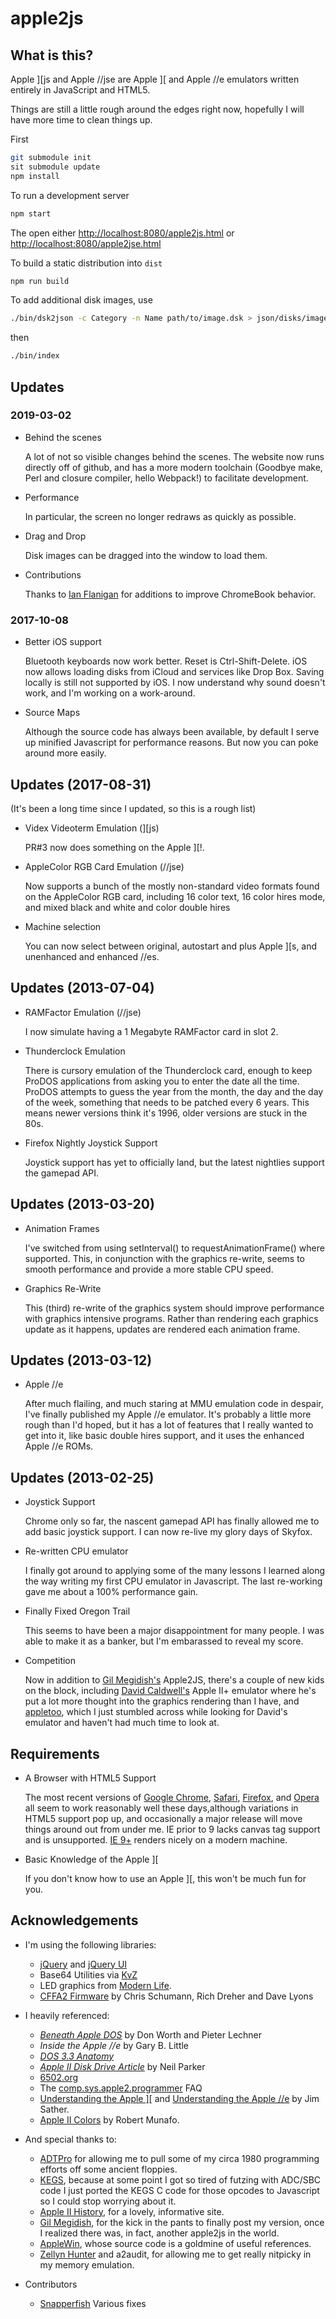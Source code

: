 # apple2js

## What is this?

Apple \]\[js and Apple //jse are Apple \]\[ and Apple //e emulators written entirely in JavaScript and HTML5.

Things are still a little rough around the edges right now, hopefully I will have more time to clean things up.

First

```sh
git submodule init
sit submodule update
npm install
```

To run a development server

```sh
npm start
```

The open either
[http://localhost:8080/apple2js.html](http://localhost:8080/apple2js.html) or
[http://localhost:8080/apple2jse.html](http://localhost:8080/apple2jse.html)

To build a static distribution into `dist`

```sh
npm run build
```

To add additional disk images, use

```sh
./bin/dsk2json -c Category -n Name path/to/image.dsk > json/disks/image.json
```

then

```sh
./bin/index
```

## Updates

### 2019-03-02

-   Behind the scenes

    A lot of not so visible changes behind the scenes. The website now runs directly off of github, and has a more modern toolchain (Goodbye make, Perl and closure compiler, hello Webpack!) to facilitate development.

-   Performance

    In particular, the screen no longer redraws as quickly as possible.

-   Drag and Drop

    Disk images can be dragged into the window to load them.

-   Contributions

    Thanks to [Ian Flanigan](https://github.com/iflan) for additions to improve ChromeBook behavior.

### 2017-10-08

-   Better iOS support

    Bluetooth keyboards now work better. Reset is Ctrl-Shift-Delete. iOS now allows loading disks from iCloud and services like Drop Box. Saving locally is still not supported by iOS. I now understand why sound doesn't work, and I'm working on a work-around.

-   Source Maps

    Although the source code has always been available, by default I serve up minified Javascript for performance reasons. But now you can poke around more easily.

## Updates (2017-08-31)

(It's been a long time since I updated, so this is a rough list)

-   Videx Videoterm Emulation (\]\[js)

    PR#3 now does something on the Apple \]\[!.

-   AppleColor RGB Card Emulation (//jse)

    Now supports a bunch of the mostly non-standard video formats found on the AppleColor RGB card, including 16 color text, 16 color hires mode, and mixed black and white and color double hires

-   Machine selection

    You can now select between original, autostart and plus Apple \]\[s, and unenhanced and enhanced //es.

## Updates (2013-07-04)

-   RAMFactor Emulation (//jse)

    I now simulate having a 1 Megabyte RAMFactor card in slot 2.

-   Thunderclock Emulation

    There is cursory emulation of the Thunderclock card, enough to keep ProDOS applications from asking you to enter the date all the time. ProDOS attempts to guess the year from the month, the day and the day of the week, something that needs to be patched every 6 years. This means newer versions think it's 1996, older versions are stuck in the 80s.

-   Firefox Nightly Joystick Support

    Joystick support has yet to officially land, but the latest nightlies support the gamepad API.

## Updates (2013-03-20)

-   Animation Frames

    I've switched from using setInterval() to requestAnimationFrame() where supported. This, in conjunction with the graphics re-write, seems to smooth performance and provide a more stable CPU speed.

-   Graphics Re-Write

    This (third) re-write of the graphics system should improve performance with graphics intensive programs. Rather than rendering each graphics update as it happens, updates are rendered each animation frame.

## Updates (2013-03-12)

-   Apple //e

    After much flailing, and much staring at MMU emulation code in despair, I've finally published my Apple //e emulator. It's probably a little more rough than I'd hoped, but it has a lot of features that I really wanted to get into it, like basic double hires support, and it uses the enhanced Apple //e ROMs.

## Updates (2013-02-25)

-   Joystick Support

    Chrome only so far, the nascent gamepad API has finally allowed me to add basic joystick support. I can now re-live my glory days of Skyfox.

-   Re-written CPU emulator

    I finally got around to applying some of the many lessons I learned along the way writing my first CPU emulator in Javascript. The last re-working gave me about a 100% performance gain.

-   Finally Fixed Oregon Trail

    This seems to have been a major disappointment for many people. I was able to make it as a banker, but I'm embarassed to reveal my score.

-   Competition

    Now in addition to [Gil Megidish's](http://www.megidish.net/apple2js/) Apple2JS, there's a couple of new kids on the block, including [David Caldwell's](http://porkrind.org/a2/) Apple II+ emulator where he's put a lot more thought into the graphics rendering than I have, and [appletoo](https://github.com/nicholasbs/appletoo), which I just stumbled across while looking for David's emulator and haven't had much time to look at.

## Requirements

-   A Browser with HTML5 Support

    The most recent versions of [Google Chrome](https://www.google.com/chrome/), [Safari](https://www.apple.com/safari/), [Firefox](https://www.firefox.com/), and [Opera](https//www.opera.com/) all seem to work reasonably well these days,although variations in HTML5 support pop up, and occasionally a major release will move things around out from under me. IE prior to 9 lacks canvas tag support and is unsupported. [IE 9+](https://windows.microsoft.com/ie9) renders nicely on a modern machine.

-   Basic Knowledge of the Apple \]\[

    If you don't know how to use an Apple \]\[, this won't be much fun for you.

## Acknowledgements

-   I'm using the following libraries:

    -   [jQuery](https://jquery.com) and [jQuery UI](https://jqueryui.com)
    -   Base64 Utilities via [KvZ](http://kevin.vanzonneveld.net/)
    -   LED graphics from [Modern Life](http://modernl.com/).
    -   [CFFA2 Firmware](http://dreher.net/?s=projects/CFforAppleII&c=projects/CFforAppleII/downloads1.php) by Chris Schumann, Rich Dreher and Dave Lyons

-   I heavily referenced:

    -   [_Beneath Apple DOS_](http://www.scribd.com/doc/200679/Beneath-Apple-DOS-By-Don-Worth-and-Pieter-Lechner) by Don Worth and Pieter Lechner
    -   _Inside the Apple //e_ by Gary B. Little
    -   [_DOS 3.3 Anatomy_](http://apple2.org.za/gswv/a2zine/GS.WorldView/Resources/DOS.3.3.ANATOMY/)
    -   [_Apple II Disk Drive Article_](http://www.doc.ic.ac.uk/~ih/doc/stepper/others/example3/diskii_specs.html) by Neil Parker
    -   [6502.org](http://6502.org/)
    -   The [comp.sys.apple2.programmer](http://www.faqs.org/faqs/apple2/programmerfaq/part1/) FAQ
    -   [Understanding the Apple \]\[](https://archive.org/details/understanding_the_apple_ii) and [Understanding the Apple //e](https://archive.org/details/Understanding_the_Apple_IIe) by Jim Sather.
    -   [Apple II Colors](https://mrob.com/pub/xapple2/colors.html) by Robert Munafo.

-   And special thanks to:

    -   [ADTPro](http://adtpro.sourceforge.net/) for allowing me to pull some of my circa 1980 programming efforts off some ancient floppies.
    -   [KEGS](http://kegs.sourceforge.net/), because at some point I got so tired of futzing with ADC/SBC code I just ported the KEGS C code for those opcodes to Javascript so I could stop worrying about it.
    -   [Apple II History](http://apple2history.org/), for a lovely, informative site.
    -   [Gil Megidish](http://www.megidish.net/apple2js/), for the kick in the pants to finally post my version, once I realized there was, in fact, another apple2js in the world.
    -   [AppleWin](https://github.com/AppleWin/AppleWin/), whose source code is a goldmine of useful references.
    -   [Zellyn Hunter](https://github.com/zellyn/a2audit) and a2audit, for allowing me to get really nitpicky in my memory emulation.

-   Contributors
    -   [Snapperfish](http://github.com/Snapperfish) Various fixes
